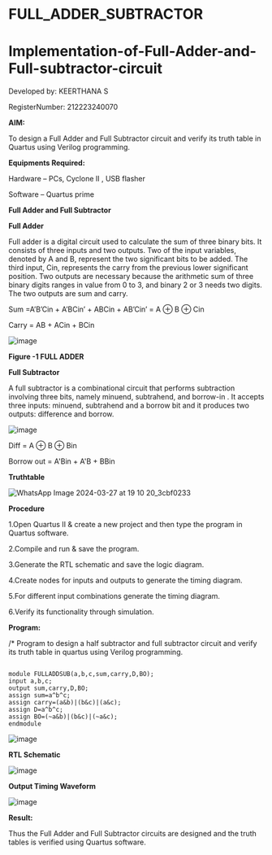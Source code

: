 # FULL_ADDER_SUBTRACTOR
# Implementation-of-Full-Adder-and-Full-subtractor-circuit

 Developed by: KEERTHANA S
 
RegisterNumber: 212223240070

**AIM:**

To design a Full Adder and Full Subtractor circuit and verify its truth table in Quartus using Verilog programming.

**Equipments Required:**

Hardware – PCs, Cyclone II , USB flasher

Software – Quartus prime

**Full Adder and Full Subtractor**

**Full Adder**

Full adder is a digital circuit used to calculate the sum of three binary bits. It consists of three inputs and two outputs. Two of the input variables, denoted by A and B, represent the two significant bits to be added. The third input, Cin, represents the carry from the previous lower significant position. Two outputs are necessary because the arithmetic sum of three binary digits ranges in value from 0 to 3, and binary 2 or 3 needs two digits. The two outputs are sum and carry.

Sum =A’B’Cin + A’BCin’ + ABCin + AB’Cin’ = A ⊕ B ⊕ Cin 

Carry = AB + ACin + BCin

![image](https://github.com/naavaneetha/FULL_ADDER_SUBTRACTOR/assets/154305477/0f30ba51-5ffb-4198-845f-18e054f675e7)

**Figure -1 FULL ADDER**

**Full Subtractor**

A full subtractor is a combinational circuit that performs subtraction involving three bits, namely minuend, subtrahend, and borrow-in . It accepts three inputs: minuend, subtrahend and a borrow bit and it produces two outputs: difference and borrow.

![image](https://github.com/naavaneetha/FULL_ADDER_SUBTRACTOR/assets/154305477/02b24f51-ab51-4304-9ad6-7b81ffc1ead5)

Diff = A ⊕ B ⊕ Bin 

Borrow out = A'Bin + A'B + BBin

**Truthtable**

![WhatsApp Image 2024-03-27 at 19 10 20_3cbf0233](https://github.com/keerthanapillaram/FULL_ADDER_SUBTRACTOR/assets/145743072/4a08acee-4b75-4eb8-8589-b5f2afb06ed5)



**Procedure**

1.Open Quartus II & create a new project and then type the program in Quartus software.

2.Compile and run & save the program.

3.Generate the RTL schematic and save the logic diagram.

4.Create nodes for inputs and outputs to generate the timing diagram.

5.For different input combinations generate the timing diagram.

6.Verify its functionality through simulation.

**Program:**

/* Program to design a half subtractor and full subtractor circuit and verify its truth table in quartus using Verilog programming. 

```

module FULLADDSUB(a,b,c,sum,carry,D,BO);
input a,b,c;
output sum,carry,D,BO;
assign sum=a^b^c;
assign carry=(a&b)|(b&c)|(a&c);
assign D=a^b^c;
assign BO=(~a&b)|(b&c)|(~a&c);
endmodule

```

![image](https://github.com/keerthanapillaram/FULL_ADDER_SUBTRACTOR/assets/145743072/e6a80d77-6d68-43bc-924d-ccc6f33ebf42)


**RTL Schematic**


![image](https://github.com/keerthanapillaram/FULL_ADDER_SUBTRACTOR/assets/145743072/b9edbe23-910d-4ec7-82d8-8ae4452102b4)



**Output Timing Waveform**


![image](https://github.com/keerthanapillaram/FULL_ADDER_SUBTRACTOR/assets/145743072/2f533157-ce6a-46bf-aaa5-3f00300e91b6)


**Result:**

Thus the Full Adder and Full Subtractor circuits are designed and the truth tables is verified using Quartus software.



